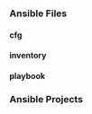 
### Ansible Files
#### cfg
#### inventory
#### playbook




### Ansible Projects
<!--stackedit_data:
eyJoaXN0b3J5IjpbLTEzOTAyNTE0MTJdfQ==
-->